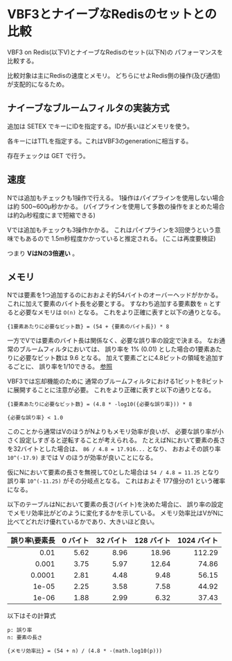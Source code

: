 # VBF3とナイーブなRedisのセットとの比較

VBF3 on Redis(以下V)とナイーブなRedisのセット(以下N)の
パフォーマンスを比較する。

比較対象は主にRedisの速度とメモリ。
どちらにせよRedis側の操作(及び通信)が支配的になるため。

## ナイーブなブルームフィルタの実装方式

追加は SETEX でキーにIDを指定する。IDが長いほどメモリを使う。

各キーにはTTLを指定する。これはVBF3のgenerationに相当する。

存在チェックは GET で行う。

## 速度

Nでは追加もチェックも1操作で行える。
1操作はパイプラインを使用しない場合は約 500~600μ秒かかる。
(パイプラインを使用して多数の操作をまとめた場合は約2μ秒程度にまで短縮できる)

Vでは追加もチェックも3操作かかる。
これはパイプラインを3回使うという意味でもあるので
1.5m秒程度かかっていると推定される。
(ここは再度要検証)

つまり **VはNの3倍遅い** 。

## メモリ

Nでは要素を1つ追加するのにおおよそ約54バイトのオーバーヘッドがかかる。
これに加えて要素のバイト長を必要とする。
すなわち追加する要素数を `n` とすると必要なメモリは `O(n)` となる。
これをより正確に表すと以下の通りとなる。

```
{1要素あたりに必要なビット数} = (54 + {要素のバイト長}) * 8
```

一方でVでは要素のバイト長は関係なく、必要な誤り率の設定で決まる。
なお通常のブルームフィルタにおいては、
誤り率を 1% (0.01) とした場合の1要素あたりに必要なビット数は 9.6 となる。
加えて要素ごとに4.8ビットの領域を追加するごとに、
誤り率を1/10できる。
[参照](https://ja.wikipedia.org/wiki/%E3%83%96%E3%83%AB%E3%83%BC%E3%83%A0%E3%83%95%E3%82%A3%E3%83%AB%E3%82%BF#%E7%A9%BA%E9%96%93%E7%9A%84/%E6%99%82%E9%96%93%E7%9A%84%E3%81%AA%E5%84%AA%E4%BD%8D%E6%80%A7)

VBF3では忘却機能のために
通常のブルームフィルタにおける1ビットを8ビットに展開することに注意が必要。
これをより正確に表すと以下の通りとなる。

```
{1要素あたりに必要なビット数} = (4.8 * -log10({必要な誤り率})) * 8

{必要な誤り率} < 1.0
```

このことから通常はVのほうがNよりもメモリ効率が良いが、
必要な誤り率が小さく設定しすぎると逆転することが考えられる。
たとえばNにおいて要素の長さを32バイトとした場合は、
`86 / 4.8 = 17.916...` となり、
おおよその誤り率 `10^(-17.9)` までは V のほうが効率が良いことになる。

仮にNにおいて要素の長さを無視して0とした場合は
`54 / 4.8 = 11.25` となり
誤り率 `10^(-11.25)` がその分岐点となる。
これはおよそ 177億分の1 という確率になる。

以下のテーブルはNにおいて要素の長さ(バイト)を決めた場合に、
誤り率の設定でメモリ効率比がどのように変化するかを示している。
メモリ効率比はVがNに比べてどれだけ優れているかであり、大きいほど良い。

誤り率\要素長 | 0 バイト | 32 バイト | 128 バイト | 1024 バイト
---:|---:|---:|---:|---:
0.01 | 5.62 | 8.96 | 18.96 | 112.29
0.001 | 3.75 | 5.97 | 12.64 | 74.86
0.0001 | 2.81 | 4.48 | 9.48 | 56.15
1e-05 | 2.25 | 3.58 | 7.58 | 44.92
1e-06 | 1.88 | 2.99 | 6.32 | 37.43

以下はその計算式

```
p: 誤り率
n: 要素の長さ

{メモリ効率比} = (54 + n) / (4.8 * -(math.log10(p)))
```
